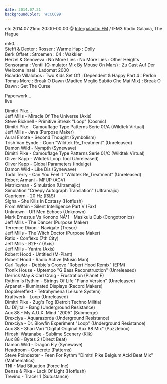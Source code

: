 ```yaml
---
date: 2014.07.21
backgroundColor: '#CCCC99'
---
```


etc 2014.07.21mo 20:00-00:00 @ [Intergalactic FM](http://www.intergalacticfm.com/) / IFM3 Radio Galaxia, The Hague  

m50...  
Steffi & Dexter : Rosser : Warme Hap : Dolly  
Berk Offset : Stroemen : 04 : Wakkler  
Herzel & Genoveva : No More Lies : No More Lies : Other Heights  
Sensorama : Ventil (Q-mulator Mix By Mouse On Mars) : Zu Gast Auf Der Welcome Insel : Ladomat 2000  
Ricardo Villalobos : Two Kids Set Off : Dependent & Happy Part 4 : Perlon  
Tomas More : Break O Dawn (Madteo Meglio Subito Che Mai Mix) : Break O Dawn : Get The Curse  

Paperwork...  
live  

Dimitri Pike...  
Jeff Mills - Miracle Of The Universe (Axis)  
Steve Bicknell - Primitive Streak "Loop" (Cosmic)  
Dimitri Pike - Camouflage Type Patterns Serie 01/A (Wildtek Virtual)  
Jeff Mills - Java (Purpose Maker)  
Aural Emote - Second Thought (Symbolism)  
Trish Van Eynde - Goon "Wildtek Re\_Treatment" (Unreleased)  
Damon Wild - Nympth (Synewave)  
Dimitri Pike - Camouflage Type Patterns Serie 01/C (Wildtek Virtual)  
Oliver Kapp - Wildtek Loop Tool (Unreleased)  
Oliver Kapp - Global Parameters (Indulge)  
Damon Wild - Like Dis (Synewave)  
Todd Terry - Can You Feel It "Wildtek Re\_Treatment" (Unreleased)  
Robert Armani - MFUP (ACV)  
Matrixxman - Simulation (Ultramajic)  
Simulation "Creepy Autograph Translation" (Ultramajic)  
Capricorn - 20 Hz (R&S)  
Sigha - She Kills In Ecstasy (Hotflush)  
From Within - Silent Intelligence Part V (Fax)  
Unknown - UR Men Echoes (Unknown)  
Mark Ernestus Vs Konono NÂ°1 - Masikulu Dub (Congotronics)  
Jeff Mills - The Dancer (Purpose Maker)  
Terrence Dixon - Navigate (Tresor)  
Jeff Mills - The Witch Doctor (Purpose Maker)  
Ratio - Conflexx (7th City)  
Jeff Mills - B2F-7 (Axis)  
Jeff Mills - Yantra (Axis)  
Robert Hood - Untitled (M-Plant)  
Robert Hood - Radio Active (Music Man)  
Carl Taylor - Debbie's Groove "Robert Hood Remix" (EPM)  
Tronik House - Uptempo "G Bass Reconstruction" (Unreleased)  
Derrick May & Carl Craig - Frustration (Planet E)  
Rythim Is Rythim - Strings Of Life "Piano Version" (Unreleased)  
Arpanet - Illuminated Displays (Record Makers)  
Dopplereffekt - Tetrahymena (Leisure System)  
Kraftwerk - Loop (Unreleased)  
Dimitri Pike - Zug's Fog (Detroit Techno Militia)  
DJ Di'jital - Bang (Underground Resistance)  
Aux 88 - My A.U.X. Mind "2005" (Submerge)  
Drexciya - Aquarazorda (Underground Resistance)  
Drexciya - Dr. Blowfin Experiment "Loop" (Underground Resistance)  
Aux 88 - Shari Vari "Digital Original Aux 88 Mix" (Puzzlebox)  
Hiroshi Watanabe - Sublime Scenery (Klik)  
Aux 88 - Bytes 2 (Direct Beat)  
Damon Wild - Dragon Fly (Synewave)  
Headroom - Concrete (Patterns)  
Steve Poindexter - Feen For Rythm "Dimitri Pike Belgium Acid Beat Mix" (Mathematics)  
TNI - Mad Situation (Force Inc)  
Dense & Pika - Lack Of Light (Hotflush)  
Trevino - Tracer 1 (Sub:stance)